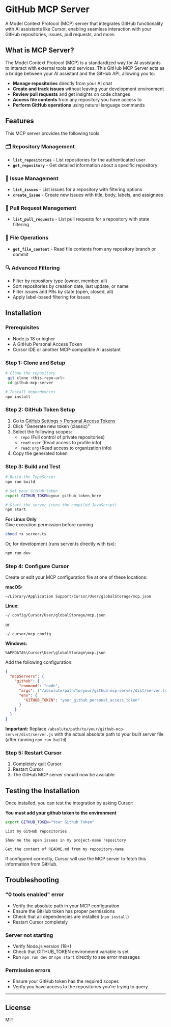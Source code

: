 # GitHub MCP Server

A Model Context Protocol (MCP) server that integrates GitHub functionality with AI assistants like Cursor, enabling seamless interaction with your GitHub repositories, issues, pull requests, and more.

## What is MCP Server?

The Model Context Protocol (MCP) is a standardized way for AI assistants to interact with external tools and services. This GitHub MCP Server acts as a bridge between your AI assistant and the GitHub API, allowing you to:

- **Manage repositories** directly from your AI chat
- **Create and track issues** without leaving your development environment
- **Review pull requests** and get insights on code changes
- **Access file contents** from any repository you have access to
- **Perform GitHub operations** using natural language commands

## Features

This MCP server provides the following tools:

### 🗂️ Repository Management
- **`list_repositories`** - List repositories for the authenticated user
- **`get_repository`** - Get detailed information about a specific repository

### 🐛 Issue Management
- **`list_issues`** - List issues for a repository with filtering options
- **`create_issue`** - Create new issues with title, body, labels, and assignees

### 🔄 Pull Request Management
- **`list_pull_requests`** - List pull requests for a repository with state filtering

### 📄 File Operations
- **`get_file_content`** - Read file contents from any repository branch or commit

### 🔍 Advanced Filtering
- Filter by repository type (owner, member, all)
- Sort repositories by creation date, last update, or name
- Filter issues and PRs by state (open, closed, all)
- Apply label-based filtering for issues

## Installation

### Prerequisites

- Node.js 18 or higher
- A GitHub Personal Access Token
- Cursor IDE or another MCP-compatible AI assistant

### Step 1: Clone and Setup

```bash
# Clone the repository
 git clone <this-repo-url>
 cd github-mcp-server

# Install dependencies
npm install
```

### Step 2: GitHub Token Setup

1. Go to [GitHub Settings > Personal Access Tokens](https://github.com/settings/tokens)
2. Click "Generate new token (classic)"
3. Select the following scopes:
   - `repo` (Full control of private repositories)
   - `read:user` (Read access to profile info)
   - `read:org` (Read access to organization info)
4. Copy the generated token

### Step 3: Build and Test

```bash
# Build the TypeScript
npm run build

# Set your GitHub token
export GITHUB_TOKEN=your_github_token_here

# Start the server (runs the compiled JavaScript)
npm start
```

**For Linux Only**\
Give execution permission before running
```bash
chmod +x server.ts
```

Or, for development (runs server.ts directly with tsx):

```bash
npm run dev
```

### Step 4: Configure Cursor

Create or edit your MCP configuration file at one of these locations:

**macOS:**
```
~/Library/Application Support/Cursor/User/globalStorage/mcp.json
```

**Linux:**
```
~/.config/Cursor/User/globalStorage/mcp.json
```
or
```
~/.cursor/mcp.config
```

**Windows:**
```
%APPDATA%\Cursor\User\globalStorage\mcp.json
```

Add the following configuration:

```json
{
  "mcpServers": {
    "github": {
      "command": "node",
      "args": ["/absolute/path/to/your/github-mcp-server/dist/server.ts"],
      "env": {
        "GITHUB_TOKEN": "your_github_personal_access_token"
      }
    }
  }
}
```

**Important:** Replace `/absolute/path/to/your/github-mcp-server/dist/server.js` with the actual absolute path to your built server file (after running `npm run build`).

### Step 5: Restart Cursor

1. Completely quit Cursor
2. Restart Cursor
3. The GitHub MCP server should now be available

## Testing the Installation

Once installed, you can test the integration by asking Cursor:

**You must add your github token to the environment**
```bash
export GITHUB_TOKEN="Your Github Token"
```

```
List my GitHub repositories
```

```
Show me the open issues in my project-name repository
```

```
Get the content of README.md from my repository-name
```

If configured correctly, Cursor will use the MCP server to fetch this information from GitHub.

## Troubleshooting

### "0 tools enabled" error
- Verify the absolute path in your MCP configuration
- Ensure the GitHub token has proper permissions
- Check that all dependencies are installed (`npm install`)
- Restart Cursor completely

### Server not starting
- Verify Node.js version (18+)
- Check that GITHUB_TOKEN environment variable is set
- Run `npm run dev` or `npm start` directly to see error messages

### Permission errors
- Ensure your GitHub token has the required scopes
- Verify you have access to the repositories you're trying to query

---


## License

MIT